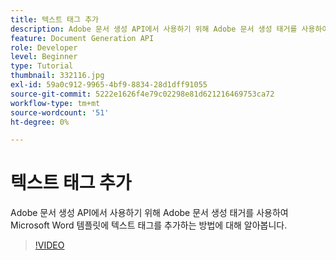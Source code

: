 ```yaml
---
title: 텍스트 태그 추가
description: Adobe 문서 생성 API에서 사용하기 위해 Adobe 문서 생성 태거를 사용하여 Microsoft Word 템플릿에 텍스트 태그를 추가하는 방법에 대해 알아봅니다
feature: Document Generation API
role: Developer
level: Beginner
type: Tutorial
thumbnail: 332116.jpg
exl-id: 59a0c912-9965-4bf9-8834-28d1dff91055
source-git-commit: 5222e1626f4e79c02298e81d621216469753ca72
workflow-type: tm+mt
source-wordcount: '51'
ht-degree: 0%

---
```


# 텍스트 태그 추가

Adobe 문서 생성 API에서 사용하기 위해 Adobe 문서 생성 태거를 사용하여 Microsoft Word 템플릿에 텍스트 태그를 추가하는 방법에 대해 알아봅니다.

>[!VIDEO](https://video.tv.adobe.com/v/332116?hidetitle=true)
